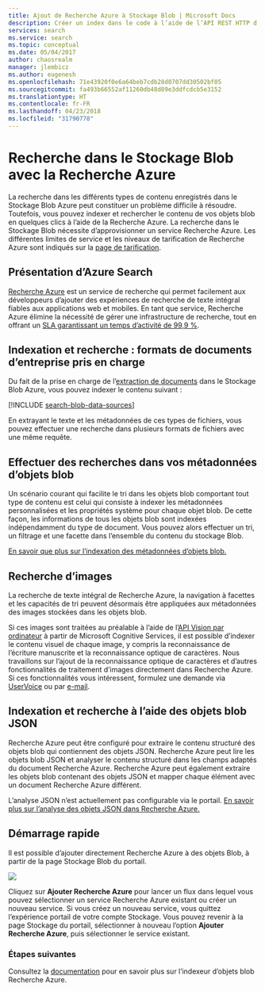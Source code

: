```yaml
---
title: Ajout de Recherche Azure à Stockage Blob | Microsoft Docs
description: Créer un index dans le code à l’aide de l’API REST HTTP d’Azure Search.
services: search
ms.service: search
ms.topic: conceptual
ms.date: 05/04/2017
author: chaosrealm
manager: jlembicz
ms.author: eugenesh
ms.openlocfilehash: 71e43920f0e6a64beb7cdb28d0707dd30502bf05
ms.sourcegitcommit: fa493b66552af11260db48d89e3ddfcdcb5e3152
ms.translationtype: HT
ms.contentlocale: fr-FR
ms.lasthandoff: 04/23/2018
ms.locfileid: "31790778"
---
```

# <a name="searching-blob-storage-with-azure-search"></a>Recherche dans le Stockage Blob avec la Recherche Azure

La recherche dans les différents types de contenu enregistrés dans le Stockage Blob Azure peut constituer un problème difficile à résoudre. Toutefois, vous pouvez indexer et rechercher le contenu de vos objets blob en quelques clics à l’aide de la Recherche Azure. La recherche dans le Stockage Blob nécessite d’approvisionner un service Recherche Azure. Les différentes limites de service et les niveaux de tarification de Recherche Azure sont indiqués sur la [page de tarification](https://aka.ms/azspricing).

## <a name="what-is-azure-search"></a>Présentation d’Azure Search
[Recherche Azure](https://aka.ms/whatisazsearch) est un service de recherche qui permet facilement aux développeurs d’ajouter des expériences de recherche de texte intégral fiables aux applications web et mobiles. En tant que service, Recherche Azure élimine la nécessité de gérer une infrastructure de recherche, tout en offrant un [SLA garantissant un temps d’activité de 99,9 %](https://aka.ms/azuresearchsla).

## <a name="index-and-search-enterprise-document-formats"></a>Indexation et recherche : formats de documents d’entreprise pris en charge
Du fait de la prise en charge de l’[extraction de documents](https://aka.ms/azsblobindexer) dans le Stockage Blob Azure, vous pouvez indexer le contenu suivant :

[!INCLUDE [search-blob-data-sources](../../includes/search-blob-data-sources.md)]

En extrayant le texte et les métadonnées de ces types de fichiers, vous pouvez effectuer une recherche dans plusieurs formats de fichiers avec une même requête. 

## <a name="search-through-your-blob-metadata"></a>Effectuer des recherches dans vos métadonnées d’objets blob
Un scénario courant qui facilite le tri dans les objets blob comportant tout type de contenu est celui qui consiste à indexer les métadonnées personnalisées et les propriétés système pour chaque objet blob. De cette façon, les informations de tous les objets blob sont indexées indépendamment du type de document. Vous pouvez alors effectuer un tri, un filtrage et une facette dans l’ensemble du contenu du stockage Blob.

[En savoir que plus sur l’indexation des métadonnées d’objets blob.](https://aka.ms/azsblobmetadataindexing)

## <a name="image-search"></a>Recherche d’images
La recherche de texte intégral de Recherche Azure, la navigation à facettes et les capacités de tri peuvent désormais être appliquées aux métadonnées des images stockées dans les objets blob.

Si ces images sont traitées au préalable à l’aide de l’[API Vision par ordinateur](https://www.microsoft.com/cognitive-services/computer-vision-api) à partir de Microsoft Cognitive Services, il est possible d’indexer le contenu visuel de chaque image, y compris la reconnaissance de l’écriture manuscrite et la reconnaissance optique de caractères. Nous travaillons sur l’ajout de la reconnaissance optique de caractères et d’autres fonctionnalités de traitement d’images directement dans Recherche Azure. Si ces fonctionnalités vous intéressent, formulez une demande via [UserVoice](https://aka.ms/azsuv) ou par [e-mail](mailto:azscustquestions@microsoft.com).

## <a name="index-and-search-through-json-blobs"></a>Indexation et recherche à l’aide des objets blob JSON
Recherche Azure peut être configuré pour extraire le contenu structuré des objets blob qui contiennent des objets JSON. Recherche Azure peut lire les objets blob JSON et analyser le contenu structuré dans les champs adaptés du document Recherche Azure. Recherche Azure peut également extraire les objets blob contenant des objets JSON et mapper chaque élément avec un document Recherche Azure différent.

L’analyse JSON n’est actuellement pas configurable via le portail. [En savoir plus sur l’analyse des objets JSON dans Recherche Azure.](https://aka.ms/azsjsonblobindexing)

## <a name="quick-start"></a>Démarrage rapide
Il est possible d’ajouter directement Recherche Azure à des objets Blob, à partir de la page Stockage Blob du portail.

![](./media/search-blob-storage-integration/blob-blade.png)

Cliquez sur **Ajouter Recherche Azure** pour lancer un flux dans lequel vous pouvez sélectionner un service Recherche Azure existant ou créer un nouveau service. Si vous créez un nouveau service, vous quittez l’expérience portail de votre compte Stockage. Vous pouvez revenir à la page Stockage du portail, sélectionner à nouveau l’option **Ajouter Recherche Azure**, puis sélectionner le service existant.

### <a name="next-steps"></a>Étapes suivantes
Consultez la [documentation](https://aka.ms/azsblobindexer) pour en savoir plus sur l’indexeur d’objets blob Recherche Azure.

